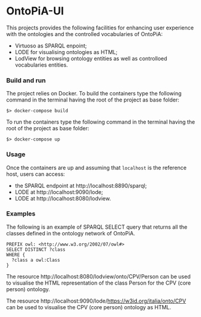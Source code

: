 # OntoPiA-UI
This projects provides the following facilities for enhancing user experience with the ontologies and the controlled vocabularies of OntoPiA:
 - Virtuoso as SPARQL enpoint;
 - LODE for visualising ontologies as HTML;
 - LodView for browsing ontology entities as well as controlloed vocabularies entities.

### Build and run
The project relies on Docker.
To build the containers type the following command in the terminal having the root of the project as base folder:
```
$> docker-compose build
```
To run the containers type the following command in the terminal having the root of the project as base folder:
```
$> docker-compose up
```

### Usage
Once the containers are up and assuming that `localhost` is the reference host, users can access:
 - the SPARQL endpoint at http://localhost:8890/sparql;
 - LODE at http://localhost:9090/lode;
 - LODE at http://localhost:8080/lodview.

### Examples
The following is an example of SPARQL SELECT query that returns all the classes defined in the ontology network of OntoPiA.
```
PREFIX owl: <http://www.w3.org/2002/07/owl#>
SELECT DISTINCT ?class 
WHERE {
  ?class a owl:Class
}
```

The resource http://localhost:8080/lodview/onto/CPV/Person can be used to visualise the HTML representation of the class Person for the CPV (core person) ontology.

The resource http://localhost:9090/lode/https://w3id.org/italia/onto/CPV can be used to visualise the CPV (core person) ontology as HTML.
